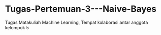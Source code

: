 # Tugas-Pertemuan-3---Naive-Bayes
Tugas Matakuliah Machine Learning, Tempat kolaborasi antar anggota kelompok 5
